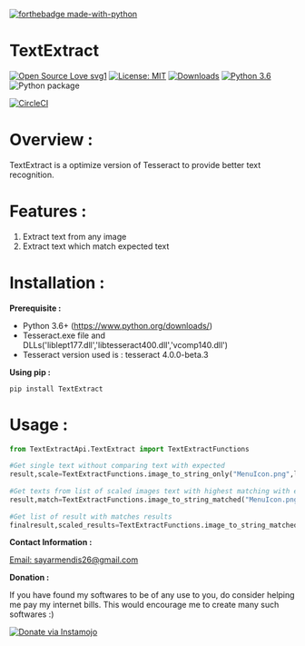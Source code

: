 [![forthebadge made-with-python](http://ForTheBadge.com/images/badges/made-with-python.svg)](https://www.python.org/)

TextExtract 
=======================
[![Open Source Love svg1](https://badges.frapsoft.com/os/v1/open-source.svg?v=103)](https://github.com/ellerbrock/open-source-badges/)
[![License: MIT](https://img.shields.io/badge/License-MIT-yellow.svg)](https://opensource.org/licenses/MIT)
[![Downloads](https://pepy.tech/badge/textextract)](https://pepy.tech/project/textextract)
[![Python 3.6](https://img.shields.io/badge/python-3.6-blue.svg)](https://www.python.org/downloads/release/python-360/)
![Python package](https://github.com/sam4u3/TextExtract/workflows/Python%20package/badge.svg?branch=master)

[![CircleCI](https://circleci.com/gh/sam4u3/textextract.svg?style=svg)](https://circleci.com/gh/sam4u3/textextract)


Overview :  
=======================  
  
TextExtract is a optimize version of Tesseract to provide better text recognition.
  
  
Features :  
==============================  
  
1) Extract text from any image  
2) Extract text which match expected text   
  
Installation :
==============================  
  
**Prerequisite :**  
  
- Python 3.6+ (https://www.python.org/downloads/)  
- Tesseract.exe file and DLLs('liblept177.dll','libtesseract400.dll','vcomp140.dll')  
- Tesseract version used is : tesseract 4.0.0-beta.3  
  
**Using pip :**  
  
`pip install TextExtract`  
  
Usage :  
==============================  
  
```python  
from TextExtractApi.TextExtract import TextExtractFunctions  
  
#Get single text without comparing text with expected  
result,scale=TextExtractFunctions.image_to_string_only("MenuIcon.png",lang='eng')
  
#Get texts from list of scaled images text with highest matching with expected text
result,match=TextExtractFunctions.image_to_string_matched("MenuIcon.png",expected_text='Menu',lang='eng')
  
#Get list of result with matches results  
finalresult,scaled_results=TextExtractFunctions.image_to_string_matched("MenuIcon.png",expected_text='Menu',all_results=True)

```  
  
**Contact Information :**  
  
[Email: sayarmendis26@gmail.com](mailto::sayarmendis26@gmail.com)

**Donation :**

If you have found my softwares to be of any use to you, do consider helping me pay my internet bills. This would encourage me to create many such softwares :)

<a href="https://www.instamojo.com/@sayarmendis26/" target="_blank"><img src="https://www.soldermall.com/images/pic-online-payment.jpg" alt="Donate via Instamojo" title="Donate via instamojo" /></a>
